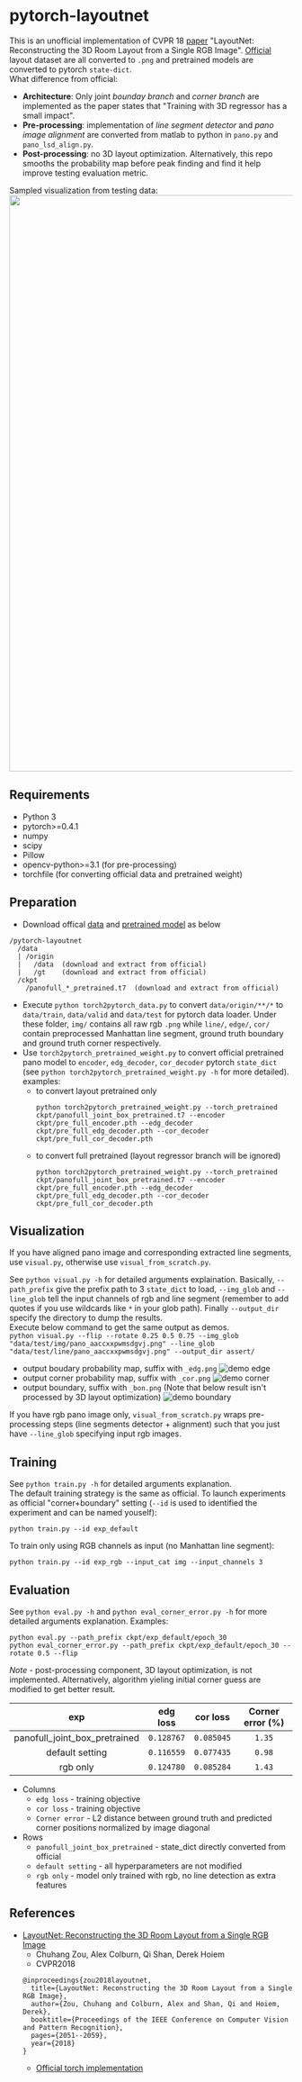 # pytorch-layoutnet
This is an unofficial implementation of CVPR 18 [paper](https://arxiv.org/abs/1803.08999)  "LayoutNet: Reconstructing the 3D Room Layout from a Single RGB Image". [Official](https://github.com/zouchuhang/LayoutNet) layout dataset are all converted to `.png` and pretrained models are converted to pytorch `state-dict`.  
What difference from official:
- **Architecture**: Only joint *bounday branch* and *corner branch* are implemented as the paper states that "Training with 3D regressor has a small impact".
- **Pre-processing**: implementation of *line segment detector* and *pano image alignment* are converted from matlab to python in `pano.py` and `pano_lsd_align.py`.
- **Post-processing**: no 3D layout optimization. Alternatively, this repo smooths the probability map before peak finding and find it help improve testing evaluation metric.

Sampled visualization from testing data:
<img src="https://raw.githubusercontent.com/sunset1995/pytorch-layoutnet/master/assert/demo.png" width="1024">

## Requirements
- Python 3
- pytorch>=0.4.1
- numpy
- scipy
- Pillow
- opencv-python>=3.1 (for pre-processing)
- torchfile (for converting official data and pretrained weight)

## Preparation
- Download offical [data](https://github.com/zouchuhang/LayoutNet#data) and [pretrained model](https://github.com/zouchuhang/LayoutNet#pretrained-model) as below
```
/pytorch-layoutnet 
  /data
  | /origin
  |   /data  (download and extract from official)
  |   /gt    (download and extract from official)
  /ckpt
    /panofull_*_pretrained.t7  (download and extract from official)
```
- Execute `python torch2pytorch_data.py` to convert `data/origin/**/*` to `data/train`, `data/valid` and `data/test` for pytorch data loader. Under these folder, `img/` contains all raw rgb `.png` while `line/`, `edge/`, `cor/` contain preprocessed Manhattan line segment, ground truth boundary and ground truth corner respectively.
- Use `torch2pytorch_pretrained_weight.py` to convert official pretrained pano model to `encoder`, `edg_decoder`, `cor_decoder` pytorch `state_dict` (see `python torch2pytorch_pretrained_weight.py -h` for more detailed). examples:
  - to convert layout pretrained only
    ```
    python torch2pytorch_pretrained_weight.py --torch_pretrained ckpt/panofull_joint_box_pretrained.t7 --encoder ckpt/pre_full_encoder.pth --edg_decoder ckpt/pre_full_edg_decoder.pth --cor_decoder ckpt/pre_full_cor_decoder.pth
    ```
  - to convert full pretrained (layout regressor branch  will be ignored)
    ```
    python torch2pytorch_pretrained_weight.py --torch_pretrained ckpt/panofull_joint_box_pretrained.t7 --encoder ckpt/pre_full_encoder.pth --edg_decoder ckpt/pre_full_edg_decoder.pth --cor_decoder ckpt/pre_full_cor_decoder.pth
    ```

## Visualization
If you have aligned pano image and corresponding extracted line segments, use `visual.py`, otherwise use `visual_from_scratch.py`.

See `python visual.py -h` for detailed arguments explaination. Basically, `--path_prefix` give the prefix path to 3 `state_dict` to load, `--img_glob` and `--line_glob` tell the input channels of rgb and line segment (remember to add quotes if you use wildcards like `*` in your glob path). Finally `--output_dir` specify the directory to dump the results.  
Execute below command to get the same output as demos.  
```python visual.py --flip --rotate 0.25 0.5 0.75 --img_glob "data/test/img/pano_aaccxxpwmsdgvj.png" --line_glob "data/test/line/pano_aaccxxpwmsdgvj.png" --output_dir assert/```
- output boudary probability map, suffix with `_edg.png`
  ![demo edge](assert/pano_aaccxxpwmsdgvj_edg.png)
- output corner probability map, suffix with `_cor.png`
  ![demo corner](assert/pano_aaccxxpwmsdgvj_cor.png)
- output boundary, suffix with `_bon.png` (Note that below result isn't processed by 3D layout optimization)
  ![demo boundary](assert/pano_aaccxxpwmsdgvj_bon.png)
  
If you have rgb pano image only, `visual_from_scratch.py` wraps pre-processing steps (line segments detector + alignment) such that you just have `--line_glob` specifying input rgb images.

## Training
See `python train.py -h` for detailed arguments explanation.  
The default training strategy is the same as official. To launch experiments as official "corner+boundary" setting (`--id` is used to identified the experiment and can be named youself):
```
python train.py --id exp_default
```
To train only using RGB channels as input (no Manhattan line segment):  
```
python train.py --id exp_rgb --input_cat img --input_channels 3
```

## Evaluation
See `python eval.py -h` and `python eval_corner_error.py -h` for more detailed arguments explanation. Examples:  
```
python eval.py --path_prefix ckpt/exp_default/epoch_30
python eval_corner_error.py --path_prefix ckpt/exp_default/epoch_30 --rotate 0.5 --flip
```
*Note* - post-processing component, 3D layout optimization, is not implemented. Alternatively, algorithm yieling initial corner guess are modified to get better result.  

| exp | edg loss | cor loss | Corner error (%) |
| :-: | :------: | :------: | :--------------: |
| panofull_joint_box_pretrained | `0.128767` | `0.085045` | `1.35` | 
| default setting               | `0.116559` | `0.077435` | `0.98` |
| rgb  only                     | `0.124780` | `0.085284` | `1.43` |

- Columns
  - `edg loss` - training objective
  - `cor loss` - training objective
  - `Corner error` - L2 distance between ground truth and predicted corner positions normalized by image diagonal
- Rows
  - `panofull_joint_box_pretrained` - state_dict directly converted from official
  - `default setting` - all hyperparameters are not modified
  - `rgb only` - model only trained with rgb, no line detection as extra features


## References
- [LayoutNet: Reconstructing the 3D Room Layout from a Single RGB Image](https://arxiv.org/abs/1803.08999)
  - Chuhang Zou, Alex Colburn, Qi Shan, Derek Hoiem
  - CVPR2018
  ```
  @inproceedings{zou2018layoutnet,
    title={LayoutNet: Reconstructing the 3D Room Layout from a Single RGB Image},
    author={Zou, Chuhang and Colburn, Alex and Shan, Qi and Hoiem, Derek},
    booktitle={Proceedings of the IEEE Conference on Computer Vision and Pattern Recognition},
    pages={2051--2059},
    year={2018}
  }
  ```
  - [Official torch implementation](https://github.com/zouchuhang/LayoutNet)
